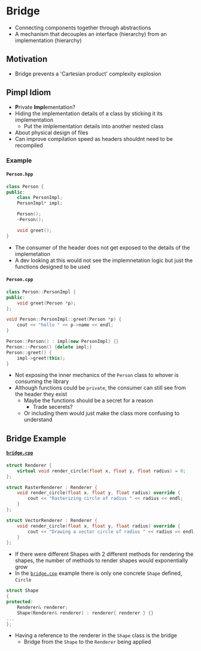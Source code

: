 # Bridge
- Connecting components together through abstractions
- A mechanism that decouples an interface (hierarchy) from an implementation (hierarchy)

## Motivation
- Bridge prevents a 'Cartesian product' complexity explosion

## Pimpl Idiom
- **P**rivate **Impl**ementation?
- Hiding the implementation details of a class by sticking it its implementation
    - Put the imlplementation details into another nested class
- About physical design of files
- Can improve compilation speed as headers shouldnt need to be recompiled

### Example
#### `Person.hpp`
```cpp
class Person {
public:
    class PersonImpl;
    PersonImpl* impl;

    Person();
    ~Person();

    void greet();
}
```
- The consumer of the header does not get exposed to the details of the implemetation
- A dev looking at this would not see the implemnetation logic but just the functions designed to be used

#### `Person.cpp`
```cpp
class Person::PersonImpl {
public:
    void greet(Person *p);
};

void Person::PersonImpl::greet(Person *p) {
    cout << "hello " << p->name << endl;
}

Person::Person() : impl(new PersonImpl) {}
Person::~Person() {delete impl;}
Person::greet() {
    impl->greet(this);
}
```
- Not exposing the inner mechanics of the `Person` class to whover is consuming the library
- Although functions could be `private`, the consumer can still see from the header they exist
    - Maybe the functions should be a secret for a reason
        - Trade secerets?
    - Or including them would just make the class more confusing to understand

## Bridge Example

#### [`bridge.cpp`](bridge.cpp)
```cpp
struct Renderer {
    virtual void render_circle(float x, float y, float radius) = 0;
};

struct RasterRenderer : Renderer {
    void render_circle(float x, float y, float radius) override {
        cout << "Rasterizing circle of radius " << radius << endl;
    }
};

struct VectorRenderer : Renderer {
    void render_circle(float x, float y, float radius) override {
        cout << "Drawing a vector circle of radius " << radius << endl;
    }
};

```
- If there were different Shapes with 2 different methods for rendering the shapes, the number of methods to render shapes would exponentially grow
- In the [`bridge.cpp`](bridge.cpp) example there is only one concrete `Shape` defined, `Circle`
```cpp
struct Shape
{
protected:
    Renderer& renderer;
    Shape(Renderer& renderer) : renderer{ renderer } {}
...
};
```
- Having a reference to the renderer in the `Shape` class is the bridge
    - Bridge from the `Shape` to the `Renderer` being applied

